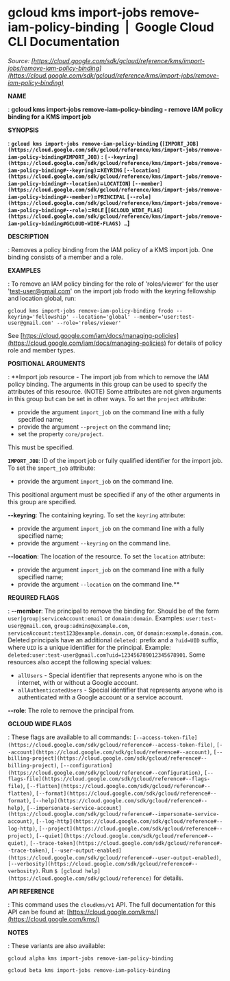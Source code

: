 # gcloud kms import-jobs remove-iam-policy-binding  |  Google Cloud CLI Documentation

*Source: [https://cloud.google.com/sdk/gcloud/reference/kms/import-jobs/remove-iam-policy-binding](https://cloud.google.com/sdk/gcloud/reference/kms/import-jobs/remove-iam-policy-binding)*

**NAME**

: **gcloud kms import-jobs remove-iam-policy-binding - remove IAM policy binding for a KMS import job**

**SYNOPSIS**

: **`gcloud kms import-jobs remove-iam-policy-binding` (`[IMPORT_JOB](https://cloud.google.com/sdk/gcloud/reference/kms/import-jobs/remove-iam-policy-binding#IMPORT_JOB)` : `[--keyring](https://cloud.google.com/sdk/gcloud/reference/kms/import-jobs/remove-iam-policy-binding#--keyring)`=`KEYRING` `[--location](https://cloud.google.com/sdk/gcloud/reference/kms/import-jobs/remove-iam-policy-binding#--location)`=`LOCATION`) `[--member](https://cloud.google.com/sdk/gcloud/reference/kms/import-jobs/remove-iam-policy-binding#--member)`=`PRINCIPAL` `[--role](https://cloud.google.com/sdk/gcloud/reference/kms/import-jobs/remove-iam-policy-binding#--role)`=`ROLE` [`[GCLOUD_WIDE_FLAG](https://cloud.google.com/sdk/gcloud/reference/kms/import-jobs/remove-iam-policy-binding#GCLOUD-WIDE-FLAGS) …`]**

**DESCRIPTION**

: Removes a policy binding from the IAM policy of a KMS import job. One binding
consists of a member and a role.

**EXAMPLES**

: To remove an IAM policy binding for the role of 'roles/viewer' for the user
'test-user@gmail.com' on the import job frodo with the keyring fellowship and
location global, run:

```
gcloud kms import-jobs remove-iam-policy-binding frodo --keyring='fellowship' --location='global' --member='user:test-user@gmail.com' --role='roles/viewer'
```

See [https://cloud.google.com/iam/docs/managing-policies](https://cloud.google.com/iam/docs/managing-policies)
for details of policy role and member types.

**POSITIONAL ARGUMENTS**

: **Import job resource - The import job from which to remove the IAM policy
binding. The arguments in this group can be used to specify the attributes of
this resource. (NOTE) Some attributes are not given arguments in this group but
can be set in other ways.
To set the `project` attribute:

- provide the argument `import_job` on the command line with a fully
specified name;
- provide the argument `--project` on the command line;
- set the property `core/project`.

This must be specified.

**`IMPORT_JOB`**:
ID of the import job or fully qualified identifier for the import job.
To set the `import_job` attribute:

- provide the argument `import_job` on the command line.

This positional argument must be specified if any of the other arguments in this
group are specified.

**--keyring**:
The containing keyring.
To set the `keyring` attribute:

- provide the argument `import_job` on the command line with a fully
specified name;
- provide the argument `--keyring` on the command line.

**--location**:
The location of the resource.
To set the `location` attribute:

- provide the argument `import_job` on the command line with a fully
specified name;
- provide the argument `--location` on the command line.**

**REQUIRED FLAGS**

: **--member**:
The principal to remove the binding for. Should be of the form
`user|group|serviceAccount:email` or `domain:domain`.
Examples: `user:test-user@gmail.com`,
`group:admins@example.com`,
`serviceAccount:test123@example.domain.com`, or
`domain:example.domain.com`.
Deleted principals have an additional `deleted:` prefix and a
`?uid=UID` suffix, where ``UID`` is
a unique identifier for the principal. Example:
`deleted:user:test-user@gmail.com?uid=123456789012345678901`.
Some resources also accept the following special values:

- `allUsers` - Special identifier that represents anyone who is on the
internet, with or without a Google account.
- `allAuthenticatedUsers` - Special identifier that represents anyone
who is authenticated with a Google account or a service account.

**--role**:
The role to remove the principal from.

**GCLOUD WIDE FLAGS**

: These flags are available to all commands: `[--access-token-file](https://cloud.google.com/sdk/gcloud/reference#--access-token-file)`,
`[--account](https://cloud.google.com/sdk/gcloud/reference#--account)`, `[--billing-project](https://cloud.google.com/sdk/gcloud/reference#--billing-project)`,
`[--configuration](https://cloud.google.com/sdk/gcloud/reference#--configuration)`,
`[--flags-file](https://cloud.google.com/sdk/gcloud/reference#--flags-file)`,
`[--flatten](https://cloud.google.com/sdk/gcloud/reference#--flatten)`, `[--format](https://cloud.google.com/sdk/gcloud/reference#--format)`, `[--help](https://cloud.google.com/sdk/gcloud/reference#--help)`, `[--impersonate-service-account](https://cloud.google.com/sdk/gcloud/reference#--impersonate-service-account)`,
`[--log-http](https://cloud.google.com/sdk/gcloud/reference#--log-http)`,
`[--project](https://cloud.google.com/sdk/gcloud/reference#--project)`, `[--quiet](https://cloud.google.com/sdk/gcloud/reference#--quiet)`, `[--trace-token](https://cloud.google.com/sdk/gcloud/reference#--trace-token)`, `[--user-output-enabled](https://cloud.google.com/sdk/gcloud/reference#--user-output-enabled)`,
`[--verbosity](https://cloud.google.com/sdk/gcloud/reference#--verbosity)`.
Run `$ [gcloud help](https://cloud.google.com/sdk/gcloud/reference)` for details.

**API REFERENCE**

: This command uses the `cloudkms/v1` API. The full documentation for
this API can be found at: [https://cloud.google.com/kms/](https://cloud.google.com/kms/)

**NOTES**

: These variants are also available:

```
gcloud alpha kms import-jobs remove-iam-policy-binding
```

```
gcloud beta kms import-jobs remove-iam-policy-binding
```